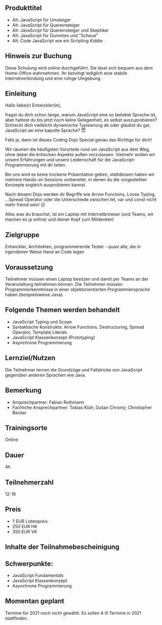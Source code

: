 ## Produkttitel

- Alt: JavaScript für Umsteiger
- Alt: JavaScript für Quereinsteiger
- Alt: JavaScript für Quereinsteiger und Skeptiker
- Alt: JavaScript für Dummies und "Scheue"
- Alt: Code JavaScript wie ein Scripting Kiddie

## Hinweis zur Buchung

Diese Schulung wird online durchgeführt. Sie lässt sich bequem aus dem Home-Office wahrnehmen. Ihr benötigt lediglich eine stabile Internetverbindung und eine ruhige Umgebung.

## Einleitung

Hallo liebe(r) Entwickler(in), 
 
fragst du dich schon lange, warum JavaScript eine so beliebte Sprache ist, aber hattest du bis jetzt noch keine Gelegenheit, es selbst auszuprobieren? Schreckt dich vielleicht dynamische Typisierung ab oder glaubst du gar, JavaScript sei eine kaputte Sprache? 😇
 
Falls ja, dann ist dieses Coding Dojo Special genau das Richtige für dich! 
 
Wir räumen die häufigsten Vorurteile rund um JavaScript aus dem Weg, ohne dabei die kritischen Aspekte außen vorzulassen. Vielmehr wollen wir unsere Erfahrungen und unsere Leidenschaft für die JavaScript-Programmierung mit dir teilen.
 
Bei uns wird es keine trockene Präsentation geben, stattdessen haben wir mehrere Hands-on Sessions vorbereitet, in denen du die vorgestellten Konzepte sogleich ausprobieren kannst.
 
Nach diesem Dojo werden dir Begriffe wie Arrow Functions, Loose Typing, ...Spread Operator oder die Unterschiede zwischen let, var und const nicht mehr fremd sein! 😉
 
Alles was du brauchst, ist ein Laptop mit Internetbrowser (und Teams, wir machen es ja online) und deiner Kopf zum Mitdenken!

## Zielgruppe

Entwickler, Architekten, programmierende Tester - quasi alle, die in irgendeiner Weise Hand an Code legen

## Voraussetzung

Teilnehmer müssen einen Laptop besitzen und damit per Teams an der Veranstaltung teilnehmen können.
Die Teilnehmer müssen Programmierkenntnisse in einer objektorientierten Programmiersprache haben (beispielsweise Java).

## Folgende Themen werden behandelt

- JavaScript Typing und Scope
- Syntaktische Konstrukte: Arrow Functions, Destructuring, Spread Operator, Template Literals
- JavaScript Klassenkonzept (Prototyping)
- Asynchrone Programmierung

## Lernziel/Nutzen

Die Teilnehmer lernen die Grundzüge und Fallstricke von JavaScript gegenüber anderen Sprachen wie Java.

## Bemerkung

- Ansprechpartner: Fabian Rothmann
- Fachliche Ansprechpartner: Tobias Klüh; Dušan Chromý; Christopher Becker

## Trainingsorte

Online

## Dauer

4h

## Teilnehmerzahl

12-16

## Preis

- ? EUR Listenpreis
- 250 EUR HK
- 350 EUR VK

## Inhalte der Teilnahmebescheinigung

## Schwerpunkte:

- JavaScript Fundamentals
- JavaScript Klassenkonzept
- Asynchrone Programmierung

## Momentan geplant

Termine für 2021 noch nicht gewählt. Es sollen 4-6 Termine in 2021 stattfinden.
